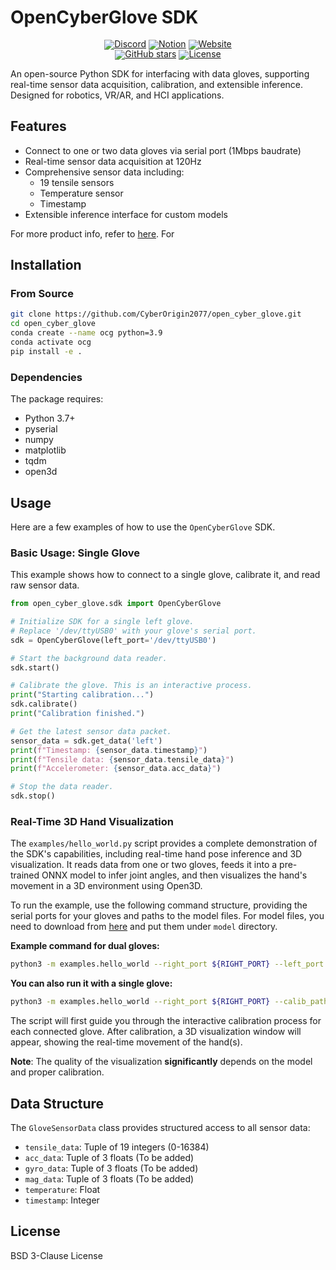 # OpenCyberGlove SDK

<div align="center" style="line-height: 1;">
  <a href="https://discord.gg/jAujSRAK" target="_blank"><img alt="Discord" src="https://img.shields.io/badge/Discord-%235865F2.svg?style=for-the-badge&logo=discord&logoColor=white"/></a>
  <a href="https://open-cyber-glove.notion.site/OpenCyberGlove-Intro-21d7a9fbe9288032b0c6c5fab62d21b1" target="_blank"><img alt="Notion" src="https://img.shields.io/badge/Notion-%23000000.svg?style=for-the-badge&logo=notion&logoColor=white"/></a>
    <a href="https://CyberOrigin2077.github.io/open_cyber_glove/" target="_blank"><img alt="Website" src="https://img.shields.io/badge/Google%20Chrome-4285F4?style=for-the-badge&logo=GoogleChrome&logoColor=white"/></a>
   <br>
  <a href="https://github.com/CyberOrigin2077/open_cyber_glove" target="_blank"><img alt="GitHub stars" src="https://img.shields.io/github/stars/CyberOrigin2077/open_cyber_glove?style=social"/></a>
  <a href="https://opensource.org/licenses/BSD-3-Clause"><img alt="License" src="https://img.shields.io/badge/License-BSD_3--Clause-blue.svg"/></a>
</div>


An open-source Python SDK for interfacing with data gloves, supporting real-time sensor data acquisition, calibration, and extensible inference. Designed for robotics, VR/AR, and HCI applications.

## Features
- Connect to one or two data gloves via serial port (1Mbps baudrate)
- Real-time sensor data acquisition at 120Hz
- Comprehensive sensor data including:
  - 19 tensile sensors
  - Temperature sensor
  - Timestamp
- Extensible inference interface for custom models

For more product info, refer to [here](https://open-cyber-glove.notion.site/OpenCyberGlove-Intro-21d7a9fbe9288032b0c6c5fab62d21b1). For 

## Installation

### From Source
```bash
git clone https://github.com/CyberOrigin2077/open_cyber_glove.git
cd open_cyber_glove
conda create --name ocg python=3.9
conda activate ocg
pip install -e .
```

### Dependencies
The package requires:
- Python 3.7+
- pyserial
- numpy
- matplotlib
- tqdm
- open3d

## Usage

Here are a few examples of how to use the `OpenCyberGlove` SDK.

### Basic Usage: Single Glove

This example shows how to connect to a single glove, calibrate it, and read raw sensor data.

```python
from open_cyber_glove.sdk import OpenCyberGlove

# Initialize SDK for a single left glove.
# Replace '/dev/ttyUSB0' with your glove's serial port.
sdk = OpenCyberGlove(left_port='/dev/ttyUSB0')

# Start the background data reader.
sdk.start()

# Calibrate the glove. This is an interactive process.
print("Starting calibration...")
sdk.calibrate()
print("Calibration finished.")

# Get the latest sensor data packet.
sensor_data = sdk.get_data('left')
print(f"Timestamp: {sensor_data.timestamp}")
print(f"Tensile data: {sensor_data.tensile_data}")
print(f"Accelerometer: {sensor_data.acc_data}")

# Stop the data reader.
sdk.stop()
```

### Real-Time 3D Hand Visualization

The `examples/hello_world.py` script provides a complete demonstration of the SDK's capabilities, including real-time hand pose inference and 3D visualization. It reads data from one or two gloves, feeds it into a pre-trained ONNX model to infer joint angles, and then visualizes the hand's movement in a 3D environment using Open3D.

To run the example, use the following command structure, providing the serial ports for your gloves and paths to the model files. For model files, you need to download from [here](https://drive.google.com/drive/folders/1LW2z2wBDEpXqcMQsoiB_N38c-V5Sq9XT?usp=drive_link) and put them under `model` directory.

**Example command for dual gloves:**
```bash
python3 -m examples.hello_world --right_port ${RIGHT_PORT} --left_port ${LEFT_PORT} --calib_path ${HAND_MODEL} --model_path ${MODEL_PATH}
```

**You can also run it with a single glove:**
```bash
python3 -m examples.hello_world --right_port ${RIGHT_PORT} --calib_path ${HAND_MODEL} --model_path ${MODEL_PATH}
```

The script will first guide you through the interactive calibration process for each connected glove. After calibration, a 3D visualization window will appear, showing the real-time movement of the hand(s).

**Note**: The quality of the visualization **significantly** depends on the model and proper calibration.

## Data Structure
The `GloveSensorData` class provides structured access to all sensor data:
- `tensile_data`: Tuple of 19 integers (0-16384)
- `acc_data`: Tuple of 3 floats (To be added)
- `gyro_data`: Tuple of 3 floats (To be added)
- `mag_data`: Tuple of 3 floats (To be added)
- `temperature`: Float
- `timestamp`: Integer

## License
BSD 3-Clause License